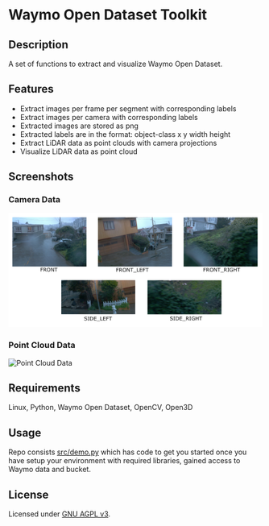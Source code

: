 # Waymo Open Dataset Toolkit

## Description
A set of functions to extract and visualize Waymo Open Dataset. 

## Features
- Extract images per frame per segment with corresponding labels
- Extract images per camera with corresponding labels
- Extracted images are stored as png
- Extracted labels are in the format: object-class x y width height
- Extract LiDAR data as point clouds with camera projections
- Visualize LiDAR data as point cloud

## Screenshots

### Camera Data
![Camera Data](images/camera.png)

### Point Cloud Data
![Point Cloud Data](images/lidar.gif)

## Requirements
Linux, Python, Waymo Open Dataset, OpenCV, Open3D

## Usage
Repo consists [src/demo.py](src/demo.py) which has code to get you started once you have setup your environment with required libraries, gained access to Waymo data and bucket.

## License
Licensed under [GNU AGPL v3](https://github.com/KushalBKusram/WaymoDataToolkit/blob/master/LICENSE).

 
